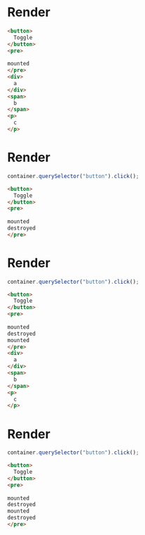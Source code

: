 # Render
```html
<button>
  Toggle
</button>
<pre>
  
mounted
</pre>
<div>
  a
</div>
<span>
  b
</span>
<p>
  c
</p>
```


# Render
```js
container.querySelector("button").click();
```
```html
<button>
  Toggle
</button>
<pre>
  
mounted
destroyed
</pre>
```


# Render
```js
container.querySelector("button").click();
```
```html
<button>
  Toggle
</button>
<pre>
  
mounted
destroyed
mounted
</pre>
<div>
  a
</div>
<span>
  b
</span>
<p>
  c
</p>
```


# Render
```js
container.querySelector("button").click();
```
```html
<button>
  Toggle
</button>
<pre>
  
mounted
destroyed
mounted
destroyed
</pre>
```
